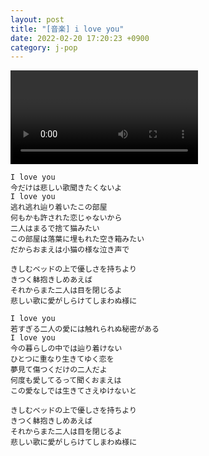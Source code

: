```yaml
---
layout: post
title: "[音楽] i love you"
date: 2022-02-20 17:20:23 +0900
category: j-pop
---
```


<div class="video-container">
    <video id="player" class="video-js vjs-default-skin vjs-big-play-centered" data-json="/public/json/i_love_you.json"></video>
</div>

```
I love you
今だけは悲しい歌聞きたくないよ
I love you
逃れ逃れ辿り着いたこの部屋
何もかも許された恋じゃないから
二人はまるで捨て猫みたい
この部屋は落葉に埋もれた空き箱みたい
だからおまえは小猫の様な泣き声で

きしむベッドの上で優しさを持ちより
きつく躰抱きしめあえば
それからまた二人は目を閉じるよ
悲しい歌に愛がしらけてしまわぬ様に

I love you
若すぎる二人の愛には触れられぬ秘密がある
I love you
今の暮らしの中では辿り着けない
ひとつに重なり生きてゆく恋を
夢見て傷つくだけの二人だよ
何度も愛してるって聞くおまえは
この愛なしでは生きてさえゆけないと

きしむベッドの上で優しさを持ちより
きつく躰抱きしめあえば
それからまた二人は目を閉じるよ
悲しい歌に愛がしらけてしまわぬ様に
```